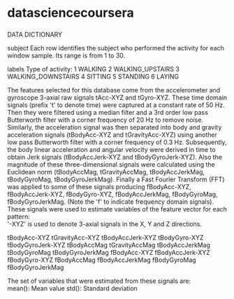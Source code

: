 # datasciencecoursera

#####
DATA DICTIONARY

subject 
  Each row identifies the subject who performed the activity for each window sample. Its range is from 1 to 30. 
  
labels
  Type of activity:
    1 WALKING
    2 WALKING_UPSTAIRS
    3 WALKING_DOWNSTAIRS
    4 SITTING
    5 STANDING
    6 LAYING
  
The features selected for this database come from the accelerometer and gyroscope 3-axial raw signals tAcc-XYZ and tGyro-XYZ. These time domain signals (prefix 't' to denote time) were captured at a constant rate of 50 Hz. Then they were filtered using a median filter and a 3rd order low pass Butterworth filter with a corner frequency of 20 Hz to remove noise. Similarly, the acceleration signal was then separated into body and gravity acceleration signals (tBodyAcc-XYZ and tGravityAcc-XYZ) using another low pass Butterworth filter with a corner frequency of 0.3 Hz. 
Subsequently, the body linear acceleration and angular velocity were derived in time to obtain Jerk signals (tBodyAccJerk-XYZ and tBodyGyroJerk-XYZ). Also the magnitude of these three-dimensional signals were calculated using the Euclidean norm (tBodyAccMag, tGravityAccMag, tBodyAccJerkMag, tBodyGyroMag, tBodyGyroJerkMag). 
Finally a Fast Fourier Transform (FFT) was applied to some of these signals producing fBodyAcc-XYZ, fBodyAccJerk-XYZ, fBodyGyro-XYZ, fBodyAccJerkMag, fBodyGyroMag, fBodyGyroJerkMag. (Note the 'f' to indicate frequency domain signals). 
These signals were used to estimate variables of the feature vector for each pattern:  
'-XYZ' is used to denote 3-axial signals in the X, Y and Z directions.

  tBodyAcc-XYZ
  tGravityAcc-XYZ
  tBodyAccJerk-XYZ
  tBodyGyro-XYZ
  tBodyGyroJerk-XYZ
  tBodyAccMag
  tGravityAccMag
  tBodyAccJerkMag
  tBodyGyroMag
  tBodyGyroJerkMag
  fBodyAcc-XYZ
  fBodyAccJerk-XYZ
  fBodyGyro-XYZ
  fBodyAccMag
  fBodyAccJerkMag
  fBodyGyroMag
  fBodyGyroJerkMag
  
The set of variables that were estimated from these signals are:   
  mean(): Mean value
  std(): Standard deviation
